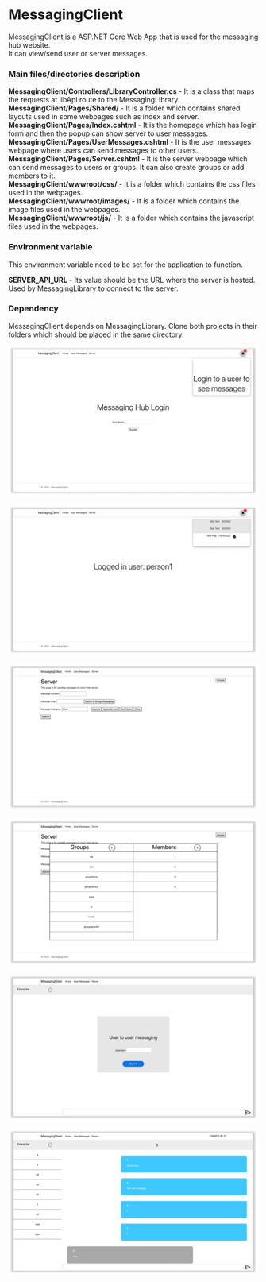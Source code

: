 # MessagingClient

MessagingClient is a ASP.NET Core Web App that is used for the messaging hub website.  
It can view/send user or server messages.  


### Main files/directories description  

**MessagingClient/Controllers/LibraryController.cs** - It is a class that maps the requests at libApi route to the MessagingLibrary.  
**MessagingClient/Pages/Shared/** - It is a folder which contains shared layouts used in some webpages such as index and server.  
**MessagingClient/Pages/Index.cshtml** - It is the homepage which has login form and then the popup can show server to user messages.  
**MessagingClient/Pages/UserMessages.cshtml** - It is the user messages webpage where users can send messages to other users.  
**MessagingClient/Pages/Server.cshtml** - It is the server webpage which can send messages to users or groups. It can also create groups or add members to it.        
**MessagingClient/wwwroot/css/** - It is a folder which contains the css files used in the webpages.  
**MessagingClient/wwwroot/images/** - It is a folder which contains the image files used in the webpages.  
**MessagingClient/wwwroot/js/** - It is a folder which contains the javascript files used in the webpages.  


### Environment variable  

This environment variable need to be set for the application to function.

**SERVER_API_URL** - Its value should be the URL where the server is hosted. Used by MessagingLibrary to connect to the server.


### Dependency

MessagingClient depends on MessagingLibrary. Clone both projects in their folders which should be placed in the same directory.  
  


![alt text](https://github.com/messagingHub22/MessagingClient/raw/master/screenshots/1.png)  

![alt text](https://github.com/messagingHub22/MessagingClient/raw/master/screenshots/2.png)  

![alt text](https://github.com/messagingHub22/MessagingClient/raw/master/screenshots/3.png)  

![alt text](https://github.com/messagingHub22/MessagingClient/raw/master/screenshots/4.png)  

![alt text](https://github.com/messagingHub22/MessagingClient/raw/master/screenshots/5.png)  

![alt text](https://github.com/messagingHub22/MessagingClient/raw/master/screenshots/6.png)  
